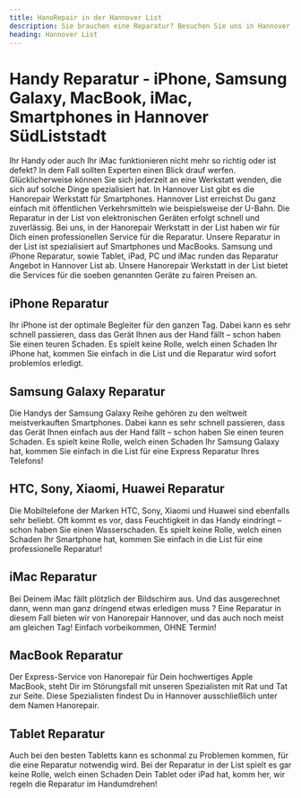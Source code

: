 ```yaml
---
title: HanoRepair in der Hannover List
description: Sie brauchen eine Reparatur? Besuchen Sie uns in Hannover List.
heading: Hannover List
---
```


# Handy Reparatur - iPhone, Samsung Galaxy, MacBook, iMac, Smartphones in Hannover SüdListstadt

Ihr Handy oder auch Ihr iMac funktionieren nicht mehr so richtig oder ist defekt? In dem Fall sollten Experten einen Blick drauf werfen. Glücklicherweise können Sie sich jederzeit an eine Werkstatt wenden, die sich auf solche Dinge spezialisiert hat. In Hannover List gibt es die Hanorepair Werkstatt für Smartphones. Hannover List erreichst Du ganz einfach mit öffentlichen Verkehrsmitteln wie beispielsweise der U-Bahn. Die Reparatur in der List von elektronischen Geräten erfolgt schnell und zuverlässig. Bei uns, in der Hanorepair Werkstatt in der List haben wir für Dich einen professionellen Service für die Reparatur. Unsere Reparatur in der List ist spezialisiert auf Smartphones und MacBooks. Samsung und iPhone Reparatur, sowie Tablet, iPad, PC und iMac runden das Reparatur Angebot in Hannover List ab. Unsere Hanorepair Werkstatt in der List bietet die Services für die soeben genannten Geräte zu fairen Preisen an.

## iPhone Reparatur
Ihr iPhone ist der optimale  Begleiter für den ganzen Tag. Dabei kann es sehr schnell passieren, dass das Gerät Ihnen aus der Hand fällt – schon haben Sie einen teuren Schaden. Es spielt keine Rolle, welch einen Schaden Ihr iPhone hat, kommen Sie einfach in die List und die Reparatur wird sofort  problemlos erledigt.

## Samsung Galaxy Reparatur
Die Handys der Samsung Galaxy Reihe gehören zu den weltweit meistverkauften Smartphones. Dabei kann es sehr schnell passieren, dass das Gerät Ihnen einfach aus der Hand fällt – schon haben Sie einen teuren Schaden. Es spielt keine Rolle, welch einen Schaden Ihr Samsung Galaxy hat, kommen Sie einfach in die List für eine Express Reparatur Ihres Telefons!

## HTC, Sony, Xiaomi, Huawei Reparatur
Die Mobiltelefone der Marken HTC, Sony, Xiaomi und Huawei sind ebenfalls sehr beliebt. Oft kommt es vor, dass Feuchtigkeit in das Handy eindringt – schon haben Sie einen Wasserschaden. Es spielt keine Rolle, welch einen Schaden Ihr Smartphone hat, kommen Sie einfach in die List für eine professionelle Reparatur!

## iMac Reparatur
Bei Deinem iMac fällt plötzlich der Bildschirm aus. Und das ausgerechnet dann, wenn man ganz dringend etwas erledigen muss ? Eine Reparatur in diesem Fall bieten wir von Hanorepair Hannover, und das auch noch meist am gleichen Tag! Einfach vorbeikommen, OHNE Termin!

## MacBook Reparatur
Der Express-Service von Hanorepair für Dein hochwertiges Apple MacBook, steht Dir im Störungsfall mit unseren Spezialisten mit Rat und Tat zur Seite. Diese Spezialisten findest Du in Hannover ausschließlich unter dem Namen Hanorepair.

## Tablet Reparatur
Auch bei den besten Tabletts kann es schonmal zu Problemen  kommen, für die eine Reparatur notwendig wird. Bei der Reparatur in der List spielt es gar keine Rolle, welch einen Schaden Dein Tablet oder iPad hat, komm her, wir regeln die Reparatur im Handumdrehen!